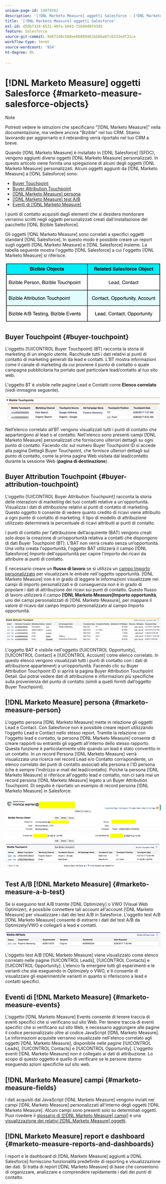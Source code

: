 ```yaml
---
unique-page-id: 18874582
description: '[!DNL Marketo Measure] oggetti Salesforce - [!DNL Marketo Measure]'
title: '[!DNL Marketo Measure] oggetti Salesforce'
exl-id: d5d6f334-6531-40fa-b043-75b49d8f43d5
feature: Salesforce
source-git-commit: 9e672d0c568ee0b889461bb8ba6fc6333edf31ce
workflow-type: tm+mt
source-wordcount: '924'
ht-degree: 0%

---
```


# [!DNL Marketo Measure] oggetti Salesforce {#marketo-measure-salesforce-objects}

>[!NOTE]
>
>Potresti vedere le istruzioni che specificano &quot;[!DNL Marketo Measure]&quot; nella documentazione, ma vedere ancora &quot;Bizible&quot; nel tuo CRM. Stiamo lavorando per aggiornarlo e il rebranding verrà riportato nel tuo CRM a breve.

Quando [!DNL Marketo Measure] è installato in [!DNL Salesforce] (SFDC), vengono aggiunti diversi oggetti [!DNL Marketo Measure] personalizzati. In questo articolo viene fornita una spiegazione di alcuni degli oggetti [!DNL Marketo Measure] personalizzati. Alcuni oggetti aggiunti da [!DNL Marketo Measure] a [!DNL Salesforce] sono:

* [Buyer Touchpoint](#touchpoint)
* [Buyer Attribution Touchpoint](#attribution)
* [[!DNL Marketo Measure] persona](#person)
* [[!DNL Marketo Measure] test A/B](#ab)
* [Eventi di [!DNL Marketo Measure]](#events)

I punti di contatto acquisiti dagli elementi che si desidera monitorare verranno scritti negli oggetti personalizzati creati dall&#39;installazione del pacchetto [!DNL Bizible Salesforce].

Gli oggetti [!DNL Marketo Measure] sono correlati a specifici oggetti standard [!DNL Salesforce]. In questo modo è possibile creare un report sugli oggetti [!DNL Marketo Measure] e [!DNL Salesforce] insieme. La tabella seguente mostra l&#39;oggetto [!DNL Salesforce] a cui l&#39;oggetto [!DNL Marketo Measure] si riferisce.

![](assets/1-1.png)

## Buyer Touchpoint {#buyer-touchpoint}

L&#39;oggetto [!UICONTROL Buyer Touchpoint] (BT) racconta la storia di marketing di un singolo utente. Racchiude tutti i dati relativi ai punti di contatto di marketing generati da lead e contatti. L’BT mostra informazioni come il canale di marketing da cui proviene il punto di contatto o quale campagna pubblicitaria ha portato quel particolare lead/contatto al tuo sito web.

L&#39;oggetto BT è visibile nelle pagine Lead e Contatti come **Elenco correlato** (vedi immagine seguente).

![](assets/2-1.png)

Nell’elenco correlato all’BT vengono visualizzati tutti i punti di contatto che appartengono al lead o al contatto. Nell&#39;elenco sono presenti campi [!DNL Marketo Measure] personalizzati che forniscono ulteriori dettagli su ogni punto di contatto. Facendo clic sul numero Buyer Touchpoint ID si accede alla pagina Dettagli Buyer Touchpoint, che fornisce ulteriori dettagli sul punto di contatto, come la prima pagina Web visitata dal lead/contatto durante la sessione Web (**pagina di destinazione**).

## Buyer Attribution Touchpoint {#buyer-attribution-touchpoint}

L&#39;oggetto [!UICONTROL Buyer Attribution Touchpoint] racconta la storia delle interazioni di marketing dei tuoi contatti relative a un&#39;opportunità. Visualizza i dati di *attribuzione* relativi ai punti di contatto di marketing. Questo oggetto ti consente di vedere quanto credito di ricavi viene attribuito a ogni punto di contatto di marketing. Il tipo di modello di attribuzione utilizzato determinerà la percentuale di ricavi attribuiti ai punti di contatto.

I punti di contatto per l’attribuzione dell’acquirente (BAT) vengono creati solo dopo la creazione di un’opportunità relativa a contatti che dispongono di dati Buyer Touchpoint (BT). L’BAT non verrà creato senza un’opportunità. Una volta creata l&#39;opportunità, l&#39;oggetto BAT utilizzerà il campo [!DNL Salesforce] *Importo* dell&#39;opportunità per capire l&#39;importo dei ricavi da attribuire ai punti di contatto.

È necessario creare un **flusso di lavoro** se si utilizza un [campo Importo personalizzato](/help/advanced-marketo-measure-features/custom-revenue-amount/using-a-custom-revenue-amount-field.md) per visualizzare le entrate nell&#39;oggetto opportunità. [!DNL Marketo Measure] non è in grado di leggere le informazioni visualizzate nei campi di importo personalizzati e di conseguenza non è in grado di popolare i dati di attribuzione dei ricavi sui punti di contatto. Questo flusso di lavoro utilizzerà il campo **[!DNL Marketo Measure]Importo opportunità**, uno dei campi personalizzati di [!DNL Marketo Measure], per mappare il valore di ricavo dal campo Importo personalizzato al campo Importo opportunità.

![](assets/3-1.png)

L&#39;oggetto BAT è visibile nell&#39;oggetto [!UICONTROL Opportunity], [!UICONTROL Contact] e [!UICONTROL Account] come elenco correlato. In questo elenco vengono visualizzati tutti i punti di contatto con i dati di attribuzione appartenenti a un’opportunità. Facendo clic su Buyer Attribution Touchpoint ID si aprirà la pagina Buyer Attribution Touchpoint Detail. Qui potrai vedere dati di attribuzione e informazioni più specifiche sulla provenienza del punto di contatto (simili a quelli forniti dall’oggetto Buyer Touchpoint).

## [!DNL Marketo Measure] persona {#marketo-measure-person}

L&#39;oggetto persona [!DNL Marketo Measure] mette in relazione gli oggetti Lead e Contact. Con Salesforce non è possibile creare report utilizzando l’oggetto Lead e Contact nello stesso report. Tramite la relazione con l&#39;oggetto lead e contatto, la persona [!DNL Marketo Measure] consente di creare rapporti su entrambi gli oggetti all&#39;interno dello stesso rapporto. Questa funzione è particolarmente utile quando un lead è stato convertito in un contatto. In un record Persona [!DNL Marketo Measure] verrà visualizzata una ricerca nel record Lead e/o Contatto corrispondente, un elenco correlato dei punti di contatto associati alla persona e l&#39;ID persona (che è sempre l&#39;indirizzo e-mail del lead/contatto). Poiché la persona [!DNL Marketo Measure] si riferisce all&#39;oggetto lead e contatto, non ci sarà mai un record persona [!DNL Marketo Measure] legato a un Buyer Attribution Touchpoint. Di seguito è riportato un esempio di record persona [!DNL Marketo Measure] in Salesforce:

![](assets/4.png)

## Test A/B [!DNL Marketo Measure] {#marketo-measure-a-b-test}

Se si eseguono test A/B tramite [!DNL Optimizely] o VWO (Visual Web Optimizer), è possibile connettere tali account all&#39;account [!DNL Marketo Measure] per visualizzare i dati dei test A/B in Salesforce. L&#39;oggetto test A/B [!DNL Marketo Measure] consente di estrarre i dati del test A/B da Optimizely/VWO e collegarli a lead e contatti.

![](assets/5.png)

L&#39;oggetto test A/B [!DNL Marketo Measure] viene visualizzato come elenco correlato nelle pagine [!UICONTROL Leads], [!UICONTROL Contacts] e [!UICONTROL Opportunity]. L’elenco fa emergere tutti gli esperimenti e le varianti che stai eseguendo in Optimizely o VWO, e ti consente di visualizzare gli esperimenti/le varianti in quanto si riferiscono a lead e contatti specifici.

## Eventi di [!DNL Marketo Measure] {#marketo-measure-events}

L&#39;oggetto [!DNL Marketo Measure] Events consente di tenere traccia di eventi specifici che si verificano sul sito Web. Per tenere traccia di eventi specifici che si verificano sul sito Web, è necessario aggiungere alle pagine il codice personalizzato oltre al codice JavaScript [!DNL Marketo Measure]. Le informazioni acquisite verranno visualizzate nell&#39;elenco correlato agli oggetti [!DNL Marketo Measure], disponibile nelle pagine [!UICONTROL Leads], [!UICONTROL Contacts] e [!UICONTROL Opportunity]. L&#39;oggetto eventi [!DNL Marketo Measure] *non è* collegato ai dati di attribuzione. Lo scopo di questo oggetto è quello di verificare se le persone stanno eseguendo azioni specifiche sul sito web.

## [!DNL Marketo Measure] campi {#marketo-measure-fields}

I dati acquisiti dal JavaScript [!DNL Marketo Measure] vengono inviati nei campi [!DNL Marketo Measure] personalizzati all&#39;interno degli oggetti [!DNL Marketo Measure]. Alcuni campi sono presenti solo su determinati oggetti. Puoi rivedere il [glossario di [[!DNL Marketo Measure] campi]](/help/introduction-to-marketo-measure/overview-resources/glossary-of-marketo-measure-fields.md) e una [visualizzazione dei relativi [!DNL Marketo Measure] oggetti](/help/configuration-and-setup/marketo-measure-and-salesforce/marketo-measure-object-and-field-taxonomy.md).

## [!DNL Marketo Measure] report e dashboard {#marketo-measure-reports-and-dashboards}

I report e le dashboard di [!DNL Marketo Measure] aggiunti a [!DNL Salesforce] forniscono funzionalità predefinite di reporting e visualizzazione dei dati. Si tratta di report [!DNL Marketo Measure] di base che consentono di organizzare, analizzare e comprendere rapidamente i dati dei punti di contatto.
